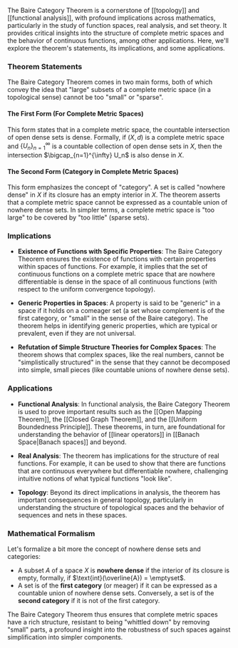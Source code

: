 The Baire Category Theorem is a cornerstone of [[topology]] and [[functional analysis]], with profound implications across mathematics, particularly in the study of function spaces, real analysis, and set theory. It provides critical insights into the structure of complete metric spaces and the behavior of continuous functions, among other applications. Here, we'll explore the theorem's statements, its implications, and some applications.

### Theorem Statements

The Baire Category Theorem comes in two main forms, both of which convey the idea that "large" subsets of a complete metric space (in a topological sense) cannot be too "small" or "sparse".

#### The First Form (For Complete Metric Spaces)
This form states that in a complete metric space, the countable intersection of open dense sets is dense. Formally, if $(X, d)$ is a complete metric space and $\{U_n\}_{n=1}^{\infty}$ is a countable collection of open dense sets in $X$, then the intersection $\bigcap_{n=1}^{\infty} U_n$ is also dense in $X$.

#### The Second Form (Category in Complete Metric Spaces)
This form emphasizes the concept of "category". A set is called "nowhere dense" in $X$ if its closure has an empty interior in $X$. The theorem asserts that a complete metric space cannot be expressed as a countable union of nowhere dense sets. In simpler terms, a complete metric space is "too large" to be covered by "too little" (sparse sets).

### Implications

- **Existence of Functions with Specific Properties**: The Baire Category Theorem ensures the existence of functions with certain properties within spaces of functions. For example, it implies that the set of continuous functions on a complete metric space that are nowhere differentiable is dense in the space of all continuous functions (with respect to the uniform convergence topology).

- **Generic Properties in Spaces**: A property is said to be "generic" in a space if it holds on a comeager set (a set whose complement is of the first category, or "small" in the sense of the Baire category). The theorem helps in identifying generic properties, which are typical or prevalent, even if they are not universal.

- **Refutation of Simple Structure Theories for Complex Spaces**: The theorem shows that complex spaces, like the real numbers, cannot be "simplistically structured" in the sense that they cannot be decomposed into simple, small pieces (like countable unions of nowhere dense sets).

### Applications

- **Functional Analysis**: In functional analysis, the Baire Category Theorem is used to prove important results such as the [[Open Mapping Theorem]], the [[Closed Graph Theorem]], and the [[Uniform Boundedness Principle]]. These theorems, in turn, are foundational for understanding the behavior of [[linear operators]] in [[Banach Space|Banach spaces]] and beyond.

- **Real Analysis**: The theorem has implications for the structure of real functions. For example, it can be used to show that there are functions that are continuous everywhere but differentiable nowhere, challenging intuitive notions of what typical functions "look like".

- **Topology**: Beyond its direct implications in analysis, the theorem has important consequences in general topology, particularly in understanding the structure of topological spaces and the behavior of sequences and nets in these spaces.

### Mathematical Formalism

Let's formalize a bit more the concept of nowhere dense sets and categories:

- A subset $A$ of a space $X$ is **nowhere dense** if the interior of its closure is empty, formally, if $\text{int}(\overline{A}) = \emptyset$.
- A set is of the **first category** (or meager) if it can be expressed as a countable union of nowhere dense sets. Conversely, a set is of the **second category** if it is not of the first category.

The Baire Category Theorem thus ensures that complete metric spaces have a rich structure, resistant to being "whittled down" by removing "small" parts, a profound insight into the robustness of such spaces against simplification into simpler components.